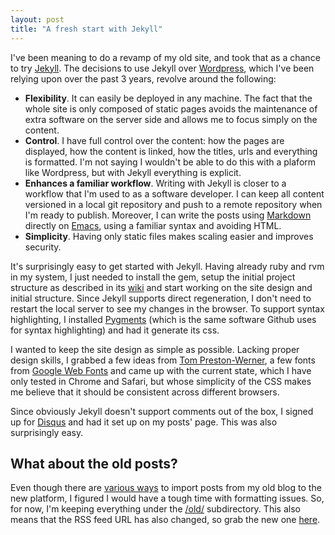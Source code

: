 ```yaml
---
layout: post
title: "A fresh start with Jekyll"
---
```


I've been meaning to do a revamp of my old site, and took that as a chance to try [Jekyll](https://github.com/mojombo/jekyll/). The decisions to use Jekyll over [Wordpress](http://wordpress.org/), which I've been relying upon over the past 3 years, revolve around the following:

* **Flexibility**. It can easily be deployed in any machine. The fact that the whole site is only composed of static pages avoids the maintenance of extra software on the server side and allows me to focus simply on the content.
* **Control**. I have full control over the content: how the pages are displayed, how the content is linked, how the titles, urls and everything is formatted. I'm not saying I wouldn't be able to do this with a plaform like Wordpress, but with Jekyll everything is explicit.
* **Enhances a familiar workflow**. Writing with Jekyll is closer to a workflow that I'm used to as a software developer. I can keep all content versioned in a local git repository and push to a remote repository when I'm ready to publish. Moreover, I can write the posts using [Markdown](http://daringfireball.net/projects/markdown/) directly on [Emacs](http://jblevins.org/projects/markdown-mode/), using a familiar syntax and avoiding HTML.
* **Simplicity**. Having only static files makes scaling easier and improves security.

It's surprisingly easy to get started with Jekyll. Having already ruby and rvm in my system, I just needed to install the gem, setup the initial project structure as described in its [wiki](https://github.com/mojombo/jekyll/wiki/usage) and start working on the site design and initial structure. Since Jekyll supports direct regeneration, I don't need to restart the local server to see my changes in the browser. To support syntax highlighting, I installed [Pygments](http://pygments.org/) (which is the same software Github uses for syntax highlighting) and had it generate its css.

I wanted to keep the site design as simple as possible. Lacking proper design skills, I grabbed a few ideas from [Tom Preston-Werner](http://tom.preston-werner.com/), a few fonts from [Google Web Fonts](http://www.google.com/webfonts) and came up with the current state, which I have only tested in Chrome and Safari, but whose simplicity of the CSS makes me believe that it should be consistent across different browsers.

Since obviously Jekyll doesn't support comments out of the box, I signed up for [Disqus](http://disqus.com/) and had it set up on my posts' page. This was also surprisingly easy.

## What about the old posts?

Even though there are [various ways](https://github.com/mojombo/jekyll/wiki/Blog-Migrations) to import posts from my old blog to the new platform, I figured I would have a tough time with formatting issues. So, for now, I'm keeping everything under the [/old/](/old/) subdirectory. This also means that the RSS feed URL has also changed, so grab the new one [here](/atom.xml).
